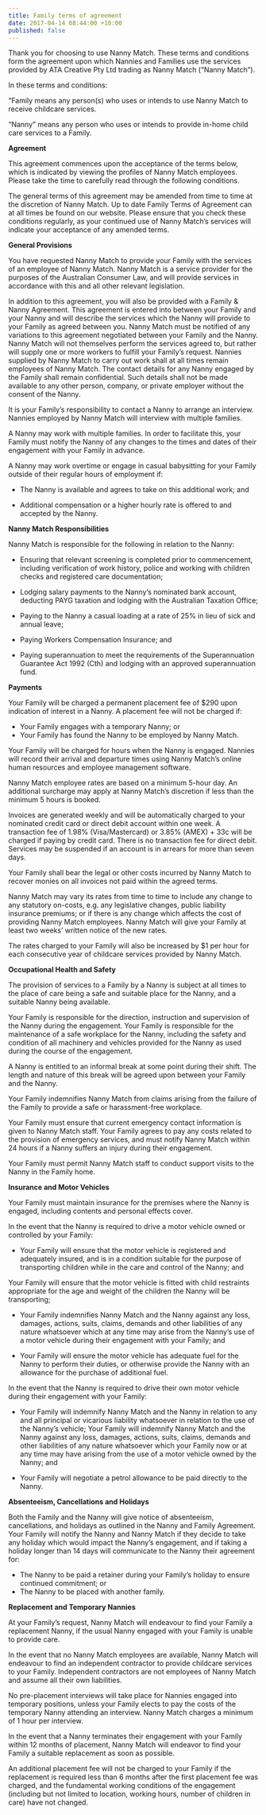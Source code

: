 ```yaml
---
title: Family terms of agreement
date: 2017-04-14 08:44:00 +10:00
published: false
---
```


Thank you for choosing to use Nanny Match. These terms and conditions form the agreement upon which Nannies and Families use the services provided by ATA Creative Pty Ltd trading as Nanny Match (“Nanny Match”).

In these terms and conditions: 

“Family means any person(s) who uses or intends to use Nanny Match to receive childcare services.

“Nanny” means any person who uses or intends to provide in-home child care services to a Family. 

**Agreement**

This agreement commences upon the acceptance of the terms below, which is indicated by viewing the profiles of Nanny Match employees. Please take the time to carefully read through the following conditions. 

The general terms of this agreement may be amended from time to time at the discretion of Nanny Match. Up to date Family Terms of Agreement can at all times be found on our website. Please ensure that you check these conditions regularly, as your continued use of Nanny Match’s services will indicate your acceptance of any amended terms.

**General Provisions**

You have requested Nanny Match to provide your Family with the services of an employee of Nanny Match. Nanny Match is a service provider for the purposes of the Australian Consumer Law, and will provide services in accordance with this and all other relevant legislation.

In addition to this agreement, you will also be provided with a Family & Nanny Agreement. This agreement is entered into between your Family and your Nanny and will describe the services which the Nanny will provide to your Family as agreed between you. Nanny Match must be notified of any variations to this agreement negotiated between your Family and the Nanny. 
Nanny Match will not themselves perform the services agreed to, but rather will supply one or more workers to fulfill your Family’s request. Nannies supplied by Nanny Match to carry out work shall at all times remain employees of Nanny Match.
The contact details for any Nanny engaged by the Family shall remain confidential. Such details shall not be made available to any other person, company, or private employer without the consent of the Nanny.

It is your Family’s responsibility to contact a Nanny to arrange an interview. Nannies employed by Nanny Match will interview with multiple families.

A Nanny may work with multiple families. In order to facilitate this, your Family must notify the Nanny of any changes to the times and dates of their engagement with your Family in advance.

A Nanny may work overtime or engage in casual babysitting for your Family outside of their regular hours of employment if:

* The Nanny is available and agrees to take on this additional work; and 

* Additional compensation or a higher hourly rate is offered to and accepted by the Nanny.

**Nanny Match Responsibilities**

Nanny Match is responsible for the following in relation to the Nanny:

* Ensuring that relevant screening is completed prior to commencement, including verification of work history, police and working with children checks and registered care documentation;

* Lodging salary payments to the Nanny’s nominated bank account, deducting PAYG taxation and lodging with the Australian Taxation Office;

* Paying to the Nanny a casual loading at a rate of 25% in lieu of sick and annual leave;

* Paying Workers Compensation Insurance; and

* Paying superannuation to meet the requirements of the Superannuation Guarantee Act 1992 (Cth) and lodging with an approved superannuation fund. 

**Payments**

Your Family will be charged a permanent placement fee of $290 upon indication of interest in a Nanny. A placement fee will not be charged if:

* Your Family engages with a temporary Nanny; or
* Your Family has found the Nanny to be employed by Nanny Match.

Your Family will be charged for hours when the Nanny is engaged. Nannies will record their arrival and departure times using Nanny Match’s online human resources and employee management software. 

Nanny Match employee rates are based on a minimum 5-hour day. An additional surcharge may apply at Nanny Match’s discretion if less than the minimum 5 hours is booked.

Invoices are generated weekly and will be automatically charged to your nominated credit card or direct debit account within one week. A transaction fee of 1.98% (Visa/Mastercard) or 3.85% (AMEX) + 33c will be charged if paying by credit card. There is no transaction fee for direct debit. Services may be suspended if an account is in arrears for more than seven days. 

Your Family shall bear the legal or other costs incurred by Nanny Match to recover monies on all invoices not paid within the agreed terms. 

Nanny Match may vary its rates from time to time to include any change to any statutory on-costs, e.g. any legislative changes, public liability insurance premiums; or if there is any change which affects the cost of providing Nanny Match employees. Nanny Match will give your Family at least two weeks’ written notice of the new rates. 

The rates charged to your Family will also be increased by $1 per hour for each consecutive year of childcare services provided by Nanny Match. 

**Occupational Health and Safety**

The provision of services to a Family by a Nanny is subject at all times to the place of care being a safe and suitable place for the Nanny, and a suitable Nanny being available.

Your Family is responsible for the direction, instruction and supervision of the Nanny during the engagement. 
Your Family is responsible for the maintenance of a safe workplace for the Nanny, including the safety and condition of all machinery and vehicles provided for the Nanny as used during the course of the engagement.

A Nanny is entitled to an informal break at some point during their shift. The length and nature of this break will be agreed upon between your Family and the Nanny.

Your Family indemnifies Nanny Match from claims arising from the failure of the Family to provide a safe or harassment-free workplace.

Your Family must ensure that current emergency contact information is given to Nanny Match staff. Your Family agrees to pay any costs related to the provision of emergency services, and must notify Nanny Match within 24 hours if a Nanny suffers an injury during their engagement.

Your Family must permit Nanny Match staff to conduct support visits to the Nanny in the Family home.

**Insurance and Motor Vehicles**

Your Family must maintain insurance for the premises where the Nanny is engaged, including contents and personal effects cover. 

In the event that the Nanny is required to drive a motor vehicle owned or controlled by your Family:

* Your Family will ensure that the motor vehicle is registered and adequately insured, and is in a condition suitable for the purpose of transporting children while in the care and control of the Nanny; and

Your Family will ensure that the motor vehicle is fitted with child restraints appropriate for the age and weight of the children the Nanny will be transporting; 

* Your Family indemnifies Nanny Match and the Nanny against any loss, damages, actions, suits, claims, demands and other liabilities of any nature whatsoever which at any time may arise from the Nanny’s use of a motor vehicle during their engagement with your Family; and

* Your Family will ensure the motor vehicle has adequate fuel for the Nanny to perform their duties, or otherwise provide the Nanny with an allowance for the purchase of additional fuel.

In the event that the Nanny is required to drive their own motor vehicle during their engagement with your Family:

* Your Family will indemnify Nanny Match and the Nanny in relation to any and all principal or vicarious liability whatsoever in relation to the use of the Nanny’s vehicle; 
Your Family will indemnify Nanny Match and the Nanny against any loss, damages, actions, suits, claims, demands and other liabilities of any nature whatsoever which your Family now or at any time may have arising from the use of a motor vehicle owned by the Nanny; and

* Your Family will negotiate a petrol allowance to be paid directly to the Nanny.

**Absenteeism, Cancellations and Holidays**

Both the Family and the Nanny will give notice of absenteeism, cancellations, and holidays as outlined in the Nanny and Family Agreement. Your Family will notify the Nanny and Nanny Match if they decide to take any holiday which would impact the Nanny’s engagement, and if taking a holiday longer than 14 days will communicate to the Nanny their agreement for: 

* The Nanny to be paid a retainer during your Family’s holiday to ensure continued commitment; or
* The Nanny to be placed with another family.

**Replacement and Temporary Nannies**

At your Family’s request, Nanny Match will endeavour to find your Family a replacement Nanny, if the usual Nanny engaged with your Family is unable to provide care.

In the event that no Nanny Match employees are available, Nanny Match will endeavour to find an independent contractor to provide childcare services to your Family. Independent contractors are not employees of Nanny Match and assume all their own liabilities.

No pre-placement interviews will take place for Nannies engaged into temporary positions, unless your Family elects to pay the costs of the temporary Nanny attending an interview. Nanny Match charges a minimum of 1 hour per interview.

In the event that a Nanny terminates their engagement with your Family within 12 months of placement, Nanny Match will endeavor to find your Family a suitable replacement as soon as possible.

An additional placement fee will not be charged to your Family if the replacement is required less than 6 months after the first placement fee was charged, and the fundamental working conditions of the engagement (including but not limited to location, working hours, number of children in care) have not changed. 